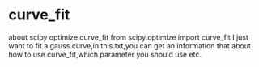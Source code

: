# curve_fit
about scipy optimize curve_fit
from scipy.optimize import curve_fit
I just want to fit a gauss curve,in this txt,you can get an information that about how to use curve_fit,which parameter you should use etc.
